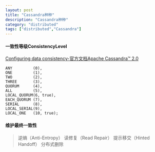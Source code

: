 ```yaml
---
layout: post
title: "Cassandra种种"
description: "Cassandra种种"
category: "distributed"
tags: ["distributed","Cassandra"]
---
```



#### 一致性等级ConsistencyLevel
[Configuring data consistency-官方文档Apache Cassandra™ 2.0](http://docs.datastax.com/en/cassandra/2.0/cassandra/dml/dml_config_consistency_c.html)
```
ANY         (0),
ONE         (1),
TWO         (2),
THREE       (3),
QUORUM      (4),
ALL         (5),
LOCAL_QUORUM(6, true),
EACH_QUORUM (7),
SERIAL      (8),
LOCAL_SERIAL(9),
LOCAL_ONE   (10, true);
```

#### 维护最终一致性
>逆熵（Anti-Entropy）
读修复（Read Repair）
提示移交（Hinted Handoff）
分布式删除

